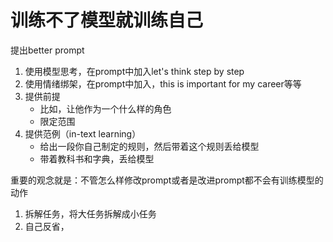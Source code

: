 # 训练不了模型就训练自己

提出better prompt

1. 使用模型思考，在prompt中加入let's think step by step
2. 使用情绪绑架，在prompt中加入，this is important for my career等等
3. 提供前提
    - 比如，让他作为一个什么样的角色
    - 限定范围
4. 提供范例（in-text learning）
    - 给出一段你自己制定的规则，然后带着这个规则丢给模型
    - 带着教科书和字典，丢给模型

重要的观念就是：不管怎么样修改prompt或者是改进prompt都不会有训练模型的动作


1. 拆解任务，将大任务拆解成小任务
2. 自己反省，